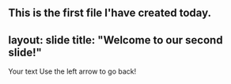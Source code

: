 This is the first file I'have created today.
---
layout: slide
title: "Welcome to our second slide!"
---
Your text
Use the left arrow to go back!

